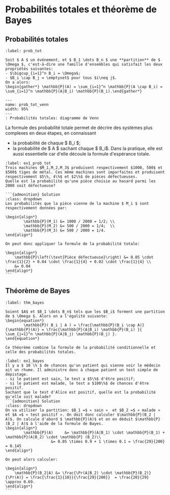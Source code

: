 # Probabilités totales et théorème de Bayes

## Probabilités totales

````{prf:theorem} Loi des probabilités totales
:label: prob_tot

Soit $ A $ un événement, et $ B_1 \dots B_n $ une **partition** de $ \Omega $, c'est-à-dire une famille d'ensembles qui satisfait les deux propriétés suivantes:
- $\bigcup_{i=1}^n B_i = \Omega$;
- $B_i \cap B_j = \emptyset$ pour tous $i\neq j$.
On a alors:
\begin{gather*} \mathbb{P}(A) = \sum_{i=1}^n \mathbb{P}(A \cap B_i) = \sum_{i=1}^n \mathbb{P}(A|B_i) \mathbb{P}(B_i).\end{gather*}  
````

```{figure} latex/PDFSVG/prob_tot_venn.svg
---
name: prob_tot_venn
width: 95%
---
: Probabilités totales: diagramme de Venn
```

La formule des probabilité totale permet de décrire des systèmes plus complexes en deux étapes, en connaissant
- la probabilité de chaque $ B_i $;
- la probabilité de $ A $ sachant chaque $ B_i$.
Dans la pratique, elle est aussi essentielle car d'elle découle la formule d'espérance totale.

````{prf:example}
:label: ex1_prob_tot
Trois machines $M_1,M_2,M_3$ produisent respectivement $1000, 500$ et $500$ tiges de métal. Ces même machines sont imparfaites et produisent respectivement $5\%, 4\%$ et $2\%$ de pièces défectueuses.
Quelle est la probabilité qu'une pièce choisie au hasard parmi les 2000 soit défectueuse?

```{admonition} Solution
:class: dropdown
Les probabilités que la pièce vienne de la machine $ M_i $ sont respectivement données par:

\begin{align*}
        \mathbb{P}(M_1) &= 1000 / 2000 = 1/2; \\
        \mathbb{P}(M_2) &= 500 / 2000 = 1/4;  \\
        \mathbb{P}(M_3) &= 500 / 2000 = 1/4.
\end{align*} 

On peut donc appliquer la formule de la probabilité totale:

\begin{align*}
    \mathbb{P}\left(\text{Pièce défectueuse}\right) &= 0.05 \cdot \frac{1}{2} + 0.04 \cdot \frac{1}{4} + 0.02 \cdot \frac{1}{4} \\
    &= 0.04
\end{align*}
```
````

## Théorème de Bayes

```{prf:theorem} Théorème de Bayes
:label: thm_bayes

Soient $A$ et $B_1 \dots B_n$ tels que les $B_i$ forment une partition de $ \Omega $. Alors on a l'égalité suivante:
\begin{equation*} 
        \mathbb{P}( B_i | A ) = \frac{\mathbb{P}(B_i \cap A)}{\mathbb{P}(A)} = \frac{\mathbb{P}(A|B_i) \mathbb{P}(B_i) }{ \sum_{j=1}^n \mathbb{P}(A|B_j) \mathbb{P}(B_j) }.
\end{equation*}
        
Ce théorème combine la formule de la probabilité conditionnelle et celle des probabilités totales.  
```

````{prf:example}
:label: ex1_bayes
Il y a $ 10 \% $ de chances qu'un patient qui vienne voir le médecin ait un rhume. Il administre donc à chaque patient un test simple de dépistage.
- si le patient est sain, le test a $5\%$ d'être positif;
- si le patient est malade, le test a $100\%$ de chances d'être positif.
Sachant que le test d'Alice est positif, quelle est la probabilité qu'elle soit malade?
```{admonition} Solution
:class: dropdown
On va utiliser la partition: $B_1 =$ « sain »  et $B_2 =$ « malade » et $A =$ « test positif ». On doit donc calculer $\mathbb{P}(B_2 | A)$. On calcule d'abord $ \mathbb{P}(A)$ et on en déduit $\mathbb{P}(B_2 | A)$ à l'aide de la formule de Bayes.
\begin{align*}
        \mathbb{P}(A)     &= \mathbb{P}(A|B_1) \cdot \mathbb{P}(B_1) + \mathbb{P}(A|B_2) \cdot \mathbb{P} (B_2)\\
                    &= 0.05 \times 0.9 + 1 \times 0.1 = \frac{29}{200} = 0.145
\end{align*}

On peut alors calculer:

\begin{align*}
    \mathbb{P}(B_2|A) &= \frac{\Pr(A|B_2) \cdot \mathbb{P}(B_2)}{\Pr(A)} = \frac{\frac{1}{10}}{\frac{29}{200}}  = \frac{20}{29}  \approx 0.69.
\end{align*}
```
````
